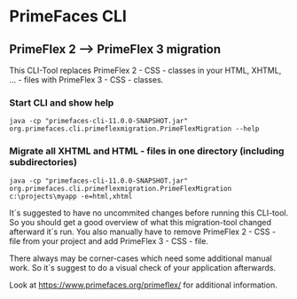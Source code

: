 # PrimeFaces CLI

## PrimeFlex 2 --> PrimeFlex 3 migration

This CLI-Tool replaces PrimeFlex 2 - CSS - classes in  your HTML, XHTML, ... - files with PrimeFlex 3 - CSS - classes. 

### Start CLI and show help

```java -cp "primefaces-cli-11.0.0-SNAPSHOT.jar" org.primefaces.cli.primeflexmigration.PrimeFlexMigration --help```

### Migrate all XHTML and HTML - files in one directory (including subdirectories)

```java -cp "primefaces-cli-11.0.0-SNAPSHOT.jar" org.primefaces.cli.primeflexmigration.PrimeFlexMigration c:\projects\myapp -e=html,xhtml```

It´s suggested to have no uncommited changes before running this CLI-tool. So you should get a good overview of what this migration-tool changed afterward it´s run. You also manually have to remove PrimeFlex 2 - CSS - file from your project and add PrimeFlex 3 - CSS - file.

There always may be corner-cases which need some additional manual work. So it´s suggest to do a visual check of your application afterwards.

Look at https://www.primefaces.org/primeflex/ for additional information.